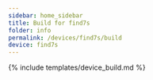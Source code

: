 ```yaml
---
sidebar: home_sidebar
title: Build for find7s
folder: info
permalink: /devices/find7s/build
device: find7s
---
```

{% include templates/device_build.md %}
